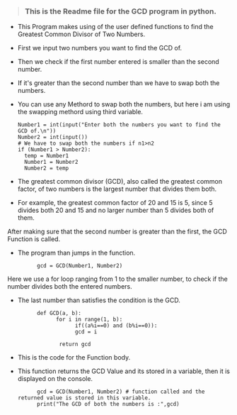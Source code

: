 > ### This is the Readme file for the GCD program in python.
- This Program makes using of the user defined functions to find the Greatest Common Divisor of Two Numbers.
- First we input two numbers you want to find the GCD of.
- Then we check if the first number entered is smaller than the second number.
- If it's greater than the second number than we have to swap both the numbers.
- You can use any Methord to swap both the numbers, but here i am using the swapping methord using third variable.

      Number1 = int(input("Enter both the numbers you want to find the GCD of.\n"))
      Number2 = int(input())  
      # We have to swap both the numbers if n1>n2
      if (Number1 > Number2):
        temp = Number1
        Number1 = Number2
        Number2 = temp

- The greatest common divisor (GCD), also called the greatest common factor, of two numbers is the largest number that divides them both.
- For example, the greatest common factor of 20 and 15 is 5, since 5 divides both 20 and 15 and no larger number than 5 divides both of them.

After making sure that the second number is greater than the first, the GCD Function is called.
- The program than jumps in the function.

            gcd = GCD(Number1, Number2)

Here we use a for loop ranging from 1 to the smaller number, to check if the number divides both the entered numbers. 
- The last number than satisfies the condition is the GCD.

            def GCD(a, b):
                  for i in range(1, b):
                        if((a%i==0) and (b%i==0)):
                        gcd = i

                   return gcd

- This is the code for the Function body.
- This function returns the GCD Value and its stored in a variable, then it is displayed on the console.

            gcd = GCD(Number1, Number2) # function called and the returned value is stored in this variable.
            print("The GCD of both the numbers is :",gcd)
        
